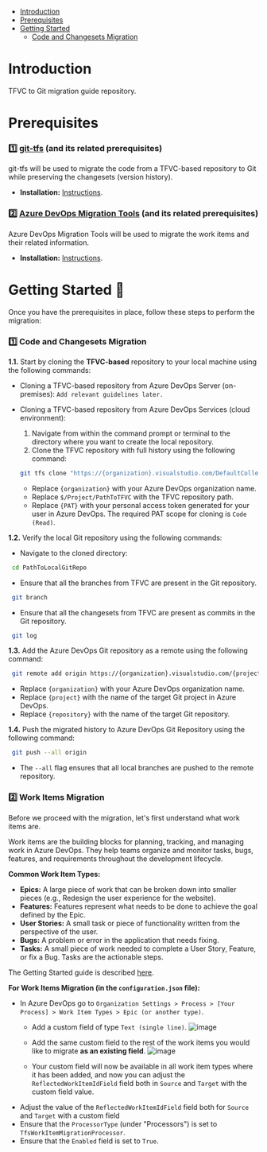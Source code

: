 - [Introduction](#introduction)
- [Prerequisites](#prerequisites)
- [Getting Started](#getting-started-seedling)
  - [Code and Changesets Migration](#one-code-and-changesets-migration)

# Introduction
TFVC to Git migration guide repository.

# Prerequisites
### **:one: [git-tfs](https://github.com/git-tfs/git-tfs) (and its related prerequisites)**
  git-tfs will be used to migrate the code from a TFVC-based repository to Git while preserving the changesets (version history).
  * **Installation:** [Instructions](https://github.com/git-tfs/git-tfs?tab=readme-ov-file#get-git-tfs).

### **:two: [Azure DevOps Migration Tools](https://github.com/nkdAgility/azure-devops-migration-tools) (and its related prerequisites)**
  Azure DevOps Migration Tools will be used to migrate the work items and their related information.
  * **Installation:** [Instructions](https://nkdagility.com/learn/azure-devops-migration-tools/setup/installation/).

# Getting Started :seedling:
Once you have the prerequisites in place, follow these steps to perform the migration:
### :one: Code and Changesets Migration
**1.1.** Start by cloning the **TFVC-based** repository to your local machine using the following commands:
* Cloning a TFVC-based repository from Azure DevOps Server (on-premises):
```Add relevant guidelines later.```

* Cloning a TFVC-based repository from Azure DevOps Services (cloud environment):
  1. Navigate from within the command prompt or terminal to the directory where you want to create the local repository.
  2. Clone the TFVC repository with full history using the following command:
  ``` bash
  git tfs clone "https://{organization}.visualstudio.com/DefaultCollection" "$/Project/PathToTFVC" --branches=all --password {PAT}
  ```
  * Replace ```{organization}``` with your Azure DevOps organization name.
  * Replace ```$/Project/PathToTFVC``` with the TFVC repository path.
  * Replace ```{PAT}``` with your personal access token generated for your user in Azure DevOps. The required PAT scope for cloning is ```Code (Read)```.
 
**1.2.** Verify the local Git repository using the following commands:
* Navigate to the cloned directory:
 ``` bash
  cd PathToLocalGitRepo
  ```
* Ensure that all the branches from TFVC are present in the Git repository.
 ``` bash
  git branch
  ```
* Ensure that all the changesets from TFVC are present as commits in the Git repository.
 ``` bash
  git log
  ```

**1.3.** Add the Azure DevOps Git repository as a remote using the following command:
 ``` bash
  git remote add origin https://{organization}.visualstudio.com/{project}/_git/{repository}
  ```
  * Replace ```{organization}``` with your Azure DevOps organization name.
  * Replace ```{project}``` with the name of the target Git project in Azure DevOps.
  * Replace ```{repository}``` with the name of the target Git repository.

**1.4.** Push the migrated history to Azure DevOps Git Repository using the following command:
 ``` bash
  git push --all origin
  ```
  * The ```--all``` flag ensures that all local branches are pushed to the remote repository.

### :two: Work Items Migration
Before we proceed with the migration, let's first understand what work items are.

Work items are the building blocks for planning, tracking, and managing work in Azure DevOps. They help teams organize and monitor tasks, bugs, features, and requirements throughout the development lifecycle.

**Common Work Item Types:**
* **Epics:** A large piece of work that can be broken down into smaller pieces (e.g., Redesign the user experience for the website).
* **Features:** Features represent what needs to be done to achieve the goal defined by the Epic.
* **User Stories:** A small task or piece of functionality written from the perspective of the user.
* **Bugs:** A problem or error in the application that needs fixing.
* **Tasks:** A small piece of work needed to complete a User Story, Feature, or fix a Bug. Tasks are the actionable steps.

The Getting Started guide is described [here](https://nkdagility.com/learn/azure-devops-migration-tools/getstarted/).

**For Work Items Migration (in the ```configuration.json``` file):**
* In Azure DevOps go to ```Organization Settings > Process > [Your Process] > Work Item Types > Epic (or another type)```.
  * Add a custom field of type ```Text (single line)```.
    ![image](https://github.com/user-attachments/assets/67e6a9d2-fdaa-4c1f-9ecf-aaa4277c251c)

  * Add the same custom field to the rest of the work items you would like to migrate **as an existing field**.
    ![image](https://github.com/user-attachments/assets/78bf3d31-6ffa-4f0d-95c5-577789b209d4)

  * Your custom field will now be available in all work item types where it has been added, and now you can adjust the ```ReflectedWorkItemIdField``` field both in ```Source``` and ```Target``` with the custom field value.
* Adjust the value of the ```ReflectedWorkItemIdField``` field both for ```Source``` and ```Target``` with a custom field
* Ensure that the ```ProcessorType``` (under "Processors") is set to ```TfsWorkItemMigrationProcessor```.
* Ensure that the ```Enabled``` field is set to ```True```.
